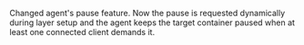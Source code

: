 Changed agent's pause feature. Now the pause is requested dynamically during layer setup and the agent keeps the target container paused when at least one connected client demands it.